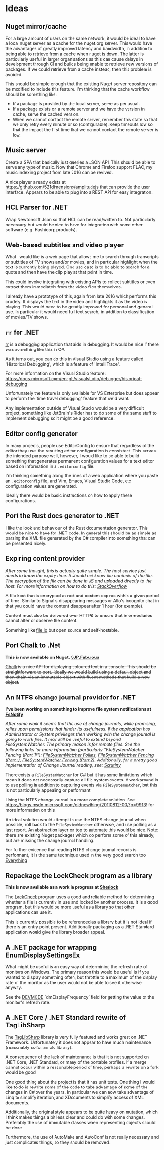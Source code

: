# Ideas

## Nuget mirror/cache

For a large amount of users on the same network, it would be ideal to have a
local nuget server as a cache for the nuget.org server. This would have the
advantages of greatly improved latency and bandwidth, in addition to being able
to retrieve from a cache when nuget is down. The latter is particularly useful
in larger organisations as this can cause delays in development through CI and
builds being unable to retrieve new versions of packages. If we could retrieve
from a cache instead, then this problem is avoided.

This should be simple enough that the existing Nuget server repository can be
modified to include this feature. I'm thinking that the cache workflow should
be something like:

* If a package is provided by the local server, serve as per usual.
* If a package exists on a remote server and we have the version in cache,
  serve the cached version.
* When we cannot contact the remote server, remember this state so that we only
  retry every minute or so (configurable). Keep timeouts low so that the impact
 the first time that we cannot contact the remote server is low.

## Music server

Create a SPA that basically just queries a JSON API. This should be able to
serve any type of music. Now that Chrome and Firefox support FLAC, my music
indexing project from late 2016 can be revived.

A nice player already exists at https://github.com/521dimensions/amplitudejs
that can provide the user interface. Appears to be able to plug into a REST API for easy integration.

## HCL Parser for .NET

Wrap Newtonsoft.Json so that HCL can be read/written to. Not particularly
necessary but would be nice to have for integration with some other software
(e.g. Hashicorp products).

## Web-based subtitles and video player

What I would like is a web page that allows me to search through transcripts or
subtitles of TV shows and/or movies, and in particular highlight when the text
is currently being played. One use case is to be able to search for a quote and
then have the clip play at that point in time.

This could involve integrating with existing APIs to collect subtitles or even
extract them immediately from the video files themselves.

I already have a prototype of this, again from late 2016 which performs this
crudely. It displays the text in the video and highlights it as the video is
playing. This would need to be greatly improved for personal and general use.
In particular it would need full text search, in addition to classification of
movies/TV shows.

## `rr` for .NET

[rr](http://rr-project.org/) is a debugging application that aids in debugging.
It would be nice if there was something like this in C\#.

As it turns out, you can do this in Visual Studio using a feature called
'Historical Debugging', which is a feature of 'IntelliTrace'.

For more information on the Visual Studio feature:
https://docs.microsoft.com/en-gb/visualstudio/debugger/historical-debugging

Unfortunately the feature is only available for VS Enterprise but does appear to
perform the 'time travel debugging' feature that we'd want.

Any implementation outside of Visual Studio would be a very difficult project,
something like JetBrain's Rider has to do some of the same stuff to implement
debugging so it might be a good reference.

## Editor config generator

In many projects, people use EditorConfig to ensure that regardless of the editor
they use, the resulting editor configuration is consistent. This serves the intended
purpose well, however, I would like to be able to build something that generates
permanent configuration values for a text editor based on information in a
`.editorconfig` file.

I'm thinking something along the lines of a web application where you paste an
`.editorconfig` file, and Vim, Emacs, Visual Studio Code, etc configuration values
are generated. 

Ideally there would be basic instructions on how to apply these configurations.

## Port the Rust docs generator to .NET

I like the look and behaviour of the Rust documentation generator. This would be
nice to have for .NET code. In general this should be as simple as parsing the
XML file generated by the C# compiler into something that can be presented nicely.

## Expiring content provider

*After some thought, this is actually quite simple. The host service just needs to know the expiry time. It should not know the contents of the file. The encryption of the file can be done in JS and uploaded directly to the host. For more information on how to do this: [StackOverflow](https://stackoverflow.com/questions/25593574/progressive-upload-and-encryption-with-cryptojs)*

A file host that is encrypted at rest and content expires within a given period
of time. Similar to Signal's disappearing messages or Allo's incognito chat in
that you could have the content disappear after 1 hour (for example).

Content must also be delivered over HTTPS to ensure that intermediaries cannot
alter or observe the content.

Something like [file.io](https://file.io/) but open source and self-hostable.

## Port Chalk to .Net

**This is now available on Nuget: [SJP.Fabulous](https://www.nuget.org/packages/SJP.Fabulous/)**

~~[Chalk](https://github.com/chalk/chalk) is a nice API for displaying coloured
text in a console. This should be straightforward to port. Ideally we would
build using a default object and then chain via an immutable object with fluent
methods that build a new object.~~

## An NTFS change journal provider for .NET

**I've been working on something to improve file system notifications at [FsNotify](https://github.com/sjp/FsNotify)**

*After some work it seems that the use of change journals, while promising, relies upon permissions that hinder its usefulness. If the application has Administrator or System privileges then working with the change journal is going to work fine. It may still be useful to extend beyond FileSystemWatcher. The primary reason is for remote files. See the following links for more information (particularly "FileSystemWatcher Fencing (Part 1)"): [FileSystemWatcher Follies](https://blogs.msdn.microsoft.com/winsdk/2015/05/19/filesystemwatcher-follies/), [FileSystemWatcher Fencing (Part 1)](https://blogs.msdn.microsoft.com/winsdk/2015/06/04/filesystemwatcher-fencingpart-1/), [FileSystemWatcher Fencing (Part 2)](https://blogs.msdn.microsoft.com/winsdk/2015/09/15/filesystemwatcher-fencingpart-2/). Additionally, for a pretty good implementation of Change Journal reading, see: [Scrutiny](https://github.com/beaugunderson/scrutiny)*

There exists a `FileSystemWatcher` for C\# but it has some limitations which mean it does not necessarily capture all file system events. A workaround is to use polling in addition to capturing events via `FileSystemWatcher`, but this is not particularly appealing or performant.

Using the NTFS change journal is a more complete solution. See https://blogs.msdn.microsoft.com/oldnewthing/20110812-00/?p=9913/ for more information on this.

An ideal solution would attempt to use the NTFS change journal when possible, roll back to the `FileSystemWatcher` otherwise, and use polling as a last resort. An abstraction layer on top to automate this would be nice. Note: there are existing Nuget packages which do perform some of this already, but are missing the change journal handling.

For further evidence that reading NTFS change journal records is performant, it is the same technique used in the very good search tool [Everything](https://voidtools.com)

## Repackage the LockCheck program as a library

**This is now available as a work in progress at [Sherlock](https://github.com/sjp/Sherlock)**

The [LockCheck](https://github.com/cklutz/LockCheck) program uses a good and reliable method for determining whether a file is currently in use and locked by another process. It is a good program, but this would be more useful as a library so that other applications can use it.

This is currently possible to be referenced as a library but it is not ideal if there is an entry point present. Additionally packaging as a .NET Standard application would give the library broader appeal.

## A .NET package for wrapping EnumDisplaySettingsEx

What might be useful is an easy way of determining the refresh rate of monitors on Windows. The primary reason this would be useful is if you wanted to display something often, but throttle to a maximum of the display rate of the monitor as the user would not be able to see it otherwise anyway.

See the [DEVMODE](https://msdn.microsoft.com/en-us/library/windows/desktop/dd183565(v=vs.85).aspx) `dmDisplayFrequency` field for getting the value of the monitor's refresh rate.

## A .NET Core / .NET Standard rewrite of TagLibSharp

The [TagLibSharp](https://github.com/mono/taglib-sharp) library is very fully featured and works great on .NET Framework. Unfortunately it does not appear to have much maintenance (reasonably so for an old library).

A consequence of the lack of maintenance is that it is not supported on .NET Core, .NET Standard, or many of the portable profiles. If a merge cannot occur within a reasonable period of time, perhaps a rewrite on a fork would be good.

One good thing about the project is that it has unit tests. One thing I would like to do is rewrite some of the code to take advantage of some of the changes in C# over the years. In particular we can now take advantage of Linq to simplify iteration, and XDocuments to simplify access of XML documents.

Additionally, the original style appears to be quite heavy on mutation, which I think makes things a bit less clear and could do with some changes. Preferably the use of immutable classes when representing objects should be done.

Furthermore, the use of AutoMake and AutoConf is not really necessary and just complicates things, so they should be removed.
